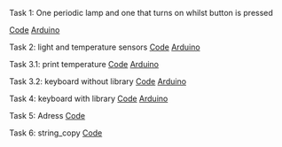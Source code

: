 Task 1: One periodic lamp and one that turns on whilst button is pressed

[Code](<task1.c>)
[Arduino](<task1.png>)

Task 2: light and temperature sensors
[Code](<task2.c>)
[Arduino](<task3.png>)

Task 3.1: print temperature
[Code](<task3_1.c>)
[Arduino](<task3.png>)

Task 3.2: keyboard without library
[Code](<task3_2.c>)
[Arduino](<task3_2.png>)

Task 4: keyboard with library
[Code](<task4.c>)
[Arduino](<task3_2.png>)

Task 5: Adress
[Code](<task5.c>)

Task 6: string_copy
[Code](<task6.c>)
